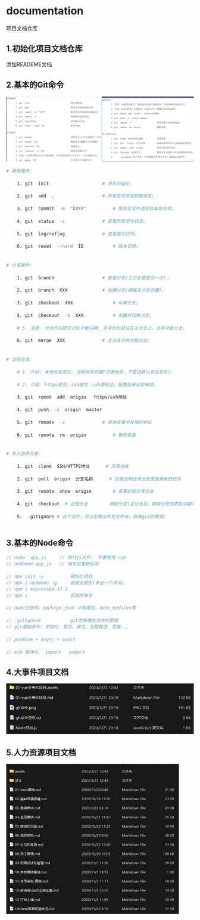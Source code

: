 # documentation
项目文档仓库

## 1.初始化项目文档仓库

添加READEME文档

## 2.基本的Git命令

![git命令.png](assets\git命令.png)

```bash
# 基础操作:

	1. git  init 					# 项目初始化;

	2. git  add  .					# 所有文件添加到暂存区;

	3. git  commit  -m  "XXXX"			# 暂存区文件添加到本地仓库;

	4. git  status  -s				# 查看所有文件状态;

	5. git  log/reflog 				# 查看提交日历;

	6. git  reset  --hard  ID			# 版本切换;


# 分支操作:

	1. git  branch 					# 查看分支(主分支要提交一次)；

	2. git  branch  XXX				# 创建分支(根据主分支创建);

	3. git  checkout  XXX				# 切换分支;

	4. git  checkout  -b  XXX			# 创建并切换分支;

	# 5. 注意: 分支代码提交之后才能切换; 合并代码是站在主分支上，合并功能分支;

	6. git  merge  XXX				# 主分支合并功能分支;


# 远程仓库:

	# 1. 介绍: 本地仓库提交; 远程仓库创建(开源仓库，不要选默认添加文件);

	# 2. 介绍: https提交，ssh提交；ssh更安全，配置起来比较麻烦;

	3. git  remot  add  origin   https/ssh地址

	4. git  push  -u  origin  master

	5. git  remote  -v      		# 查询变量中存储的地址

	6. git  remote  rm  origin  		# 删除变量


# 多人协作开发:

	1. git  clone  SSH/HTTPS地址		# 克隆仓库

	2. git  pull  origin  分支名称		# 拉取远程仓库分支里面最新的代码

	3. git  remote  show  origin 		# 查看远程仓库分支

	4. git  checkout  # 远程分支 		跟踪分支(主分支拉，跟踪分支拉取在切换)

	5. 	.gitignore # 这个文件，可以忽略文件和文件夹，脱离git的管理;
	
```



## 3.基本的Node命令

```javascript
// node  app.js     // 执行js文件， 不要使用 npm   
// nodemon app.js   // 保存后重新启动

// npm init -y          初始化项目
// npm i nodemon -g     安装全局包(多出一个命令)
// npm i express@4.17.1
// npm i                安装所有包

// node包结构，package.json 中各属性，node_modules等

// .gitignore           git忽略哪些文件的管理
// git基础命令: 初始化，暂存，提交，远程推送，克隆...

// promise + async + await 

// es6 模块化， import   export

```



## 4.大事件项目文档

![01-大事件.png](assets\01-大事件.png)

## 5.人力资源项目文档

<img src="assets\02-人力资源.png" alt="02-人力资源.png" style="zoom:60%;" />
